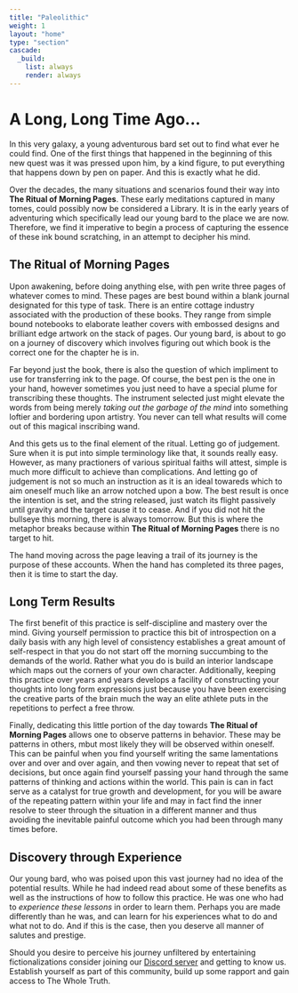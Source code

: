 ```yaml
---
title: "Paleolithic"
weight: 1
layout: "home"
type: "section"
cascade:
  _build:
    list: always
    render: always
---
```


# A Long, Long Time Ago...

In this very galaxy, a young adventurous bard set out to find what ever he could find. One of the first things that happened in the beginning of this new quest was it was pressed upon him, by a kind figure, to put everything that happens down by pen on paper. And this is exactly what he did.

Over the decades, the many situations and scenarios found their way into **The Ritual of Morning Pages**. These early meditations captured in many tomes, could possibly now be considered a Library. It is in the early years of adventuring which specifically lead our young bard to the place we are now. Therefore, we find it imperative to begin a process of capturing the essence of these ink bound scratching, in an attempt to decipher his mind.

## The Ritual of Morning Pages
Upon awakening, before doing anything else, with pen write three pages of whatever comes to mind. These pages are best bound within a blank journal designated for this type of task. There is an entire cottage industry associated with the production of these books. They range from simple bound notebooks to elaborate leather covers with embossed designs and brilliant edge artwork on the stack of pages. Our young bard, is about to go on a journey of discovery which involves figuring out which book is the correct one for the chapter he is in.

Far beyond just the book, there is also the question of which impliment to use for transferring ink to the page. Of course, the best pen is the one in your hand, however sometimes you just need to have a special plume for transcribing these thoughts. The instrument selected just might elevate the words from being merely *taking out the garbage of the mind* into something loftier and bordering upon artistry. You never can tell what results will come out of this magical inscribing wand.

And this gets us to the final element of the ritual. Letting go of judgement. Sure when it is put into simple terminology like that, it sounds really easy. However, as many practioners of various spiritual faiths will attest, simple is much more difficult to achieve than complications. And letting go of judgement is not so much an instruction as it is an ideal towareds which to aim oneself much like an arrow notched upon a bow. The best result is once the intention is set, and the string released, just watch its flight passively until gravity and the target cause it to cease. And if you did not hit the bullseye this morning, there is always tomorrow. But this is where the metaphor breaks because within **The Ritual of Morning Pages** there is no target to hit. 

The hand moving across the page leaving a trail of its journey is the purpose of these accounts. When the hand has completed its three pages, then it is time to start the day. 

## Long Term Results
The first benefit of this practice is self-discipline and mastery over the mind. Giving yourself permission to practice this bit of introspection on a daily basis with any high level of consistency establishes a great amount of self-respect in that you do not start off the morning succumbing to the demands of the world. Rather what you do is build an interior landscape which maps out the corners of your own character. Additionally, keeping this practice over years and years develops a facility of constructing your thoughts into long form expressions just because you have been exercising the creative parts of the brain much the way an elite athlete puts in the repetitions to perfect a free throw. 

Finally, dedicating this little portion of the day towards **The Ritual of Morning Pages** allows one to observe patterns in behavior. These may be patterns in others, mbut most likely they will be observed within oneself. This can be painful when you find yourself writing the same lamentations over and over and over again, and then vowing never to repeat that set of decisions, but once again find yourself passing your hand through the same patterns of thinking and actions within the world. This pain is can in fact serve as a catalyst for true growth and development, for you will be aware of the repeating pattern within your life and may in fact find the inner resolve to steer through the situation in a different manner and thus avoiding the inevitable painful outcome which you had been through many times before.

## Discovery through Experience
Our young bard, who was poised upon this vast journey had no idea of the potential results. While he had indeed read about some of these benefits as well as the instructions of how to follow this practice. He was one who had to *experience these lessons* in order to learn them. Perhaps you are made differently than he was, and can learn for his experiences what to do and what not to do. And if this is the case, then you deserve all manner of salutes and prestige. 

Should you desire to perceive his journey unfiltered by entertaining fictionalizations consider joining our [Discord server](https://discord.gg/KqmcrwMkt5) and getting to know us. Establish yourself as part of this community, build up some rapport and gain access to The Whole Truth. 